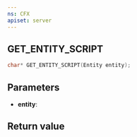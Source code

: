```yaml
---
ns: CFX
apiset: server
---
```

## GET_ENTITY_SCRIPT

```c
char* GET_ENTITY_SCRIPT(Entity entity);
```


## Parameters
* **entity**: 

## Return value
